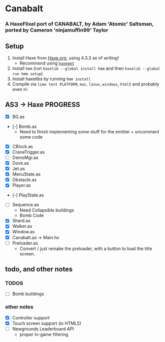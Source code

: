 # Canabalt
### A HaxeFlixel port of CANABALT, by Adam 'Atomic' Saltsman, ported by Cameron 'ninjamuffin99' Taylor

## Setup

1. Install Haxe from [Haxe.org](https://haxe.org), using 4.3.3 as of writing!
    - Recommend using [`haxeget`](https://github.com/l0go/haxeget)
2. Install `hmm` (run `haxelib --global install hmm` and then `haxelib --global run hmm setup`)
3. Install haxelibs by running `hmm install`
4. Compile via `lime test PLATFORM`, `mac`, `linux`, `windows`, `html5` and probably even `hl` 


## AS3 -> Haxe PROGRESS

- [X] BG.as
- [-] Bomb.as
    - Need to finish implementing some stuff for the emitter + uncomment some code
- [X] CBlock.as
- [X] CraneTrigger.as
- [ ] DemoMgr.as
- [X] Dove.as
- [X] Jet.as
- [X] MenuState.as
- [X] Obstacle.as
- [X] Player.as
- [-] PlayState.as
- [ ] Sequence.as
    - Need Collapsible buildings
    - Bomb Code
- [X] Shard.as
- [X] Walker.as
- [X] Window.as
- [X] Canabalt.as -> Main.hx
- [ ] Preloader.as 
    - Convert / just remake the preloader, with a button to load the title screen.

## todo, and other notes
### TODOS
- [ ] Bomb buildings

### other notes
- [X] Controller support
- [X] Touch screen support (in HTML5)
- [ ] Newgrounds Leaderboard API
    - proper in-game filtering